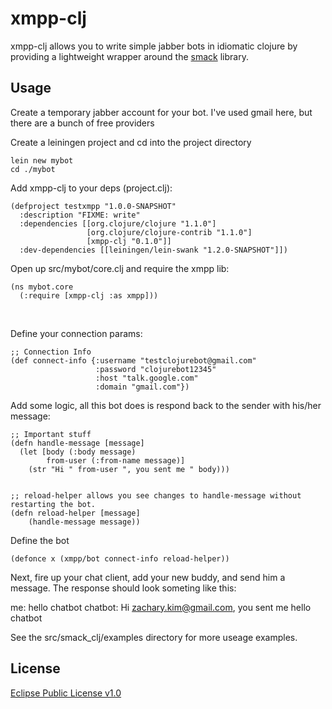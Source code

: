 # xmpp-clj

xmpp-clj allows you to write simple jabber bots in idiomatic clojure by providing a lightweight wrapper around the [smack](http://www.igniterealtime.org/projects/smack/) library.

## Usage
Create a temporary jabber account for your bot.  I've used gmail here, but there are a bunch of free providers
  
  
Create a leiningen project and cd into the project directory

    lein new mybot
    cd ./mybot
  
  
Add xmpp-clj to your deps (project.clj):


    (defproject testxmpp "1.0.0-SNAPSHOT"
      :description "FIXME: write"
      :dependencies [[org.clojure/clojure "1.1.0"]
                     [org.clojure/clojure-contrib "1.1.0"]
                     [xmpp-clj "0.1.0"]]
      :dev-dependencies [[leiningen/lein-swank "1.2.0-SNAPSHOT"]])
  
  
  
Open up src/mybot/core.clj and require the xmpp lib:

    (ns mybot.core
      (:require [xmpp-clj :as xmpp]))
<br />

Define your connection params:

    ;; Connection Info
    (def connect-info {:username "testclojurebot@gmail.com"
                       :password "clojurebot12345"
                       :host "talk.google.com"
                       :domain "gmail.com"})
		       
Add some logic, all this bot does is respond back to the sender with his/her message:
    
    ;; Important stuff
    (defn handle-message [message]
      (let [body (:body message)
            from-user (:from-name message)]
        (str "Hi " from-user ", you sent me " body)))


    ;; reload-helper allows you see changes to handle-message without restarting the bot.
    (defn reload-helper [message] 
        (handle-message message))

Define the bot

    (defonce x (xmpp/bot connect-info reload-helper))

    
Next, fire up your chat client, add your new buddy, and send him a message.  The response should look someting like this:

me: hello chatbot
chatbot: Hi zachary.kim@gmail.com, you sent me hello chatbot



See the src/smack_clj/examples directory for more useage examples.

## License

[Eclipse Public License v1.0](http://www.eclipse.org/legal/epl-v10.html)

